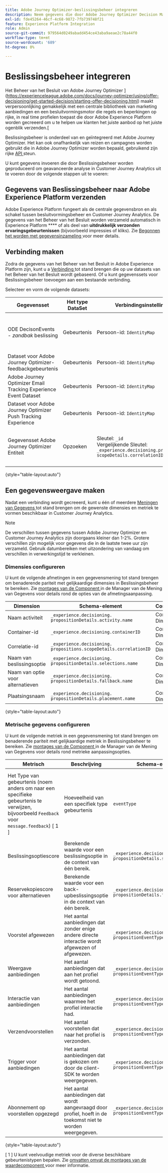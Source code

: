 ```yaml
---
title: Adobe Journey Optimizer-beslissingsbeheer integreren
description: Neem gegevens die door Adobe Journey Optimizer Decision Management zijn gegenereerd, in Customer Journey Analytics in en analyseer deze met Analysis Workspace.
exl-id: fde45264-46cf-4c68-9872-7fb739748f21
feature: Experience Platform Integration
role: Admin
source-git-commit: 979564d0249abadd454ce43aba9aeae2c78a44f0
workflow-type: tm+mt
source-wordcount: '689'
ht-degree: 0%

---
```


# Beslissingsbeheer integreren


Het Beheer van het Besluit van Adobe Journey Optimizer ](https://experienceleague.adobe.com/docs/journey-optimizer/using/offer-decisioning/get-started-decision/starting-offer-decisioning.html) maakt verpersoonlijking gemakkelijk met een centrale bibliotheek van marketing aanbiedingen en een besluitvormingsmotor die regels en beperkingen op rijke, in real time profielen toepast die door Adobe Experience Platform worden gecreeerd om u te helpen uw klanten het juiste aanbod op het juiste ogenblik verzenden.[

Beslissingsbeheer is onderdeel van en geïntegreerd met Adobe Journey Optimizer. Het kan ook onafhankelijk van reizen en campagnes worden gebruikt die in Adobe Journey Optimizer worden bepaald, gebruikend zijn rijke [ API ](https://experienceleague.adobe.com/docs/journey-optimizer/using/offer-decisioning/api-reference/getting-started.html) steun.

U kunt gegevens invoeren die door Beslissingsbeheer worden geproduceerd om geavanceerde analyse in Customer Journey Analytics uit te voeren door de volgende stappen uit te voeren:

## Gegevens van Beslissingsbeheer naar Adobe Experience Platform verzenden

Adobe Experience Platform fungeert als de centrale gegevensbron en als schakel tussen besluitvormingsbeheer en Customer Journey Analytics. De gegevens van het Beheer van het Besluit worden verzameld automatisch in Experience Platform **** of als deel van **uitdrukkelijk verzonden ervaringsgebeurtenissen** (bijvoorbeeld impressies of kliks). Zie [ Begonnen het worden met gegevensinzameling ](https://experienceleague.adobe.com/docs/journey-optimizer/using/offer-decisioning/collect-event-data/data-collection.html) voor meer details.

## Verbinding maken

Zodra de gegevens van het Beheer van het Besluit in Adobe Experience Platform zijn, kunt u a [ Verbinding ](https://experienceleague.adobe.com/docs/analytics-platform/using/cja-connections/create-connection.html) tot stand brengen die op uw datasets van het Beheer van het Besluit wordt gebaseerd. Of u kunt gegevenssets voor Beslissingsbeheer toevoegen aan een bestaande verbinding.

Selecteer en vorm de volgende datasets:

| Gegevensset | Het type DataSet | Verbindingsinstellingen | Beschrijving |
| --- | --- | --- | --- |
| ODE DecisonEvents - _zandbak_ beslissing | Gebeurtenis | Persoon-id: `IdentityMap` | Bevat automatisch gegenereerde gegevens voor besluitvormingsgebeurtenissen van het Beheer van Besluit. _Sandbox_ verwijst naar de specifieke zandbaknaam. |
| Dataset voor Adobe Journey Optimizer-feedbackgebeurtenis | Gebeurtenis | Persoon-id: `IdentityMap` | Bevat gebeurtenissen voor berichtlevering. |
| Adobe Journey Optimizer Email Tracking Experience Event Dataset | Gebeurtenis | Persoon-id: `IdentityMap` | Bevat gebeurtenissen voor het bijhouden van e-mail. |
| Dataset voor Adobe Journey Optimizer Push Tracking Experience | Gebeurtenis | Persoon-id: `IdentityMap` | Bevat gebeurtenissen voor het bijhouden van pushberichten. |
| Gegevensset Adobe Journey Optimizer Entiteit | Opzoeken | Sleutel: `_id`<br> Vergelijkende Sleutel: `_experience.decisioning.propositions.`<br>`scopeDetails.correlationID` | Bevat classificaties die de meta-gegevens van de Reis en van de Campagne aan alle gebeurtenisgegevens van Adobe Journey Optimizer associëren. |

{style="table-layout:auto"}

## Een gegevensweergave maken

Nadat een verbinding wordt gecreeerd, kunt u één of meerdere [ Meningen van Gegevens ](https://experienceleague.adobe.com/docs/analytics-platform/using/cja-dataviews/create-dataview.html) tot stand brengen om de gewenste dimensies en metriek te vormen beschikbaar in Customer Journey Analytics.

>[!NOTE]
>
>De verschillen tussen gegevens tussen Adobe Journey Optimizer en Customer Journey Analytics zijn doorgaans kleiner dan 1-2%. Grotere verschillen zijn mogelijk voor gegevens die in de laatste twee uur zijn verzameld. Gebruik datumbereiken met uitzondering van vandaag om verschillen in verwerkingstijd te verkleinen.

### Dimensies configureren

U kunt de volgende afmetingen in een gegevensmening tot stand brengen om benaderende pariteit met gelijkaardige dimensies in Beslissingsbeheer te bereiken. Zie [ montages van de Component ](/help/data-views/component-settings/overview.md) in de Manager van de Mening van Gegevens voor details rond de opties van de afmetingsaanpassing.

| Dimension | Schema-element | Componentinstellingen |
| --- | --- | --- |
| Naam activiteit | `_experience.decisioning.`<br/>`propositionDetails.activity.name` | Componenttype: Dimension |
| Container-id | `_experience.decisioning.containerID` | Componenttype: Dimension |
| Correlatie-id | `_experience.decisioning.`<br/>`propositions.scopeDetails.correlationID` | Componenttype: Dimension |
| Naam van beslissingsoptie | `_experience.decisioning.`<br/>`propositionDetails.selections.name` | Componenttype: Dimension |
| Naam van optie voor alternatieven | `_experience.decisioning.`<br/>`propositionDetails.fallback.name` | Componenttype: Dimension |
| Plaatsingsnaam | `_experience.decisioning.`<br/>`propositionDetails.placement.name` | Componenttype: Dimension |

{style="table-layout:auto"}


### Metrische gegevens configureren

U kunt de volgende metriek in een gegevensmening tot stand brengen om benaderende pariteit met gelijkaardige metriek in Beslissingsbeheer te bereiken. Zie [ montages van de Component ](/help/data-views/component-settings/overview.md) in de Manager van de Mening van Gegevens voor details rond metrieke aanpassingsopties.

| Metrisch | Beschrijving | Schema-element | Componentinstellingen |
| --- | --- | --- | --- |
| Het Type van gebeurtenis (noem anders om naar een specifieke gebeurtenis te verwijzen, bijvoorbeeld `Feedback` voor `message.feedback`) [ 1 ] | Hoeveelheid van een specifiek type gebeurtenis | `eventType` | Componenttype: Metrisch <br/>**[!UICONTROL Set Include Exclude Values]**: Aan<br/>**[!UICONTROL Match]**: [!UICONTROL If all criteria are met]<br/>**[!UICONTROL Criteria]**:**[!UICONTROL Equals]**`message.feedback` |
| Beslissingsoptiescore | Berekende waarde voor een beslissingsoptie in de context van één bereik. | `_experience.decisioning.`<br/>`propositionDetails.selections.score` | Componenttype: Metrisch |
| Reservekopiescore voor alternatieven | Berekende waarde voor een back-upbeslissingsoptie in de context van één bereik. | `_experience.decisioning.`<br/>`propositionDetails.fallback.score` | Componenttype: Metrisch |
| Voorstel afgewezen | Het aantal aanbiedingen dat zonder enige andere directe interactie wordt afgewezen of afgewezen. | `_experience.decisioning.`<br/>`propositionEventType.dismiss` | Componenttype: Metrisch |
| Weergave aanbiedingen | Het aantal aanbiedingen dat aan het profiel wordt getoond. | `_experience.decisioning.`<br/>`propositionEventType.display` | Componenttype: Metrisch |
| Interactie van aanbiedingen | Het aantal aanbiedingen waarmee het profiel interactie had. | `_experience.decisioning.`<br/>`propositionEventType.interact` | Componenttype: Metrisch |
| Verzendvoorstellen | Het aantal voorstellen dat naar het profiel is verzonden. | `_experience.decisioning.`<br/>`propositionEventType.send` | Componenttype: Metrisch |
| Trigger voor aanbiedingen | Het aantal aanbiedingen dat is gekozen om door de client-SDK te worden weergegeven. | `_experience.decisioning.`<br/>`propositionEventType.trigger` | Componenttype: Metrisch |
| Abonnement op voorstellen opgezegd | Het aantal aanbiedingen dat wordt aangevraagd door profiel, hoeft in de toekomst niet te worden weergegeven. | `_experience.decisioning.`<br/>`propositionEventType.unsubscribe` | Componenttype: Metrisch |

{style="table-layout:auto"}

[ 1 ] U kunt veelvoudige metriek voor de diverse beschikbare gebeurtenistypen bepalen. Zie [ omvatten omvat de montages van de waardecomponent ](/help/data-views/component-settings/include-exclude-values.md) voor meer informatie.

